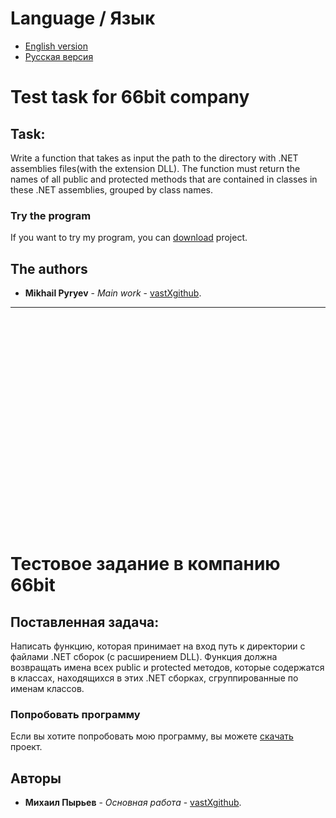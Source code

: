 ﻿# Language / Язык
* [English version](https://github.com/vastXgithub/test-task-66bit/blob/master/README.md#test-task-for-66bit-company)
* [Русская версия](https://github.com/vastXgithub/test-task-66bit/blob/master/README.md#%D1%82%D0%B5%D1%81%D1%82%D0%BE%D0%B2%D0%BE%D0%B5-%D0%B7%D0%B0%D0%B4%D0%B0%D0%BD%D0%B8%D0%B5-%D0%B2-%D0%BA%D0%BE%D0%BC%D0%BF%D0%B0%D0%BD%D0%B8%D1%8E-66bit)
# Test task for 66bit company
## Task:
Write a function that takes as input the path to the directory with .NET assemblies files(with the extension DLL).
The function must return the names of all public and protected methods that are contained in classes in these .NET assemblies,	grouped by class names.
### Try the program
If you want to try my program, you can [download](https://github.com/vastXgithub/test-task-66bit/archive/master.zip) project.
## The authors
* **Mikhail Pyryev** - *Main work* - [vastXgithub](https://github.com/vastXgithub).

---

<br /><br /><br /><br /><br /><br /><br /><br /><br /><br /><br /><br /><br /><br /><br /><br /><br /><br /><br /><br />

# Тестовое задание в компанию 66bit
## Поставленная задача:
Написать функцию, которая принимает на вход путь к директории с файлами .NET сборок (с расширением DLL).
Функция должна возвращать имена всех public и protected методов, которые содержатся в классах, находящихся в этих .NET сборках, сгруппированные по именам классов.
### Попробовать программу
Если вы хотите попробовать мою программу, вы можете [скачать](https://github.com/vastXgithub/test-task-66bit/archive/master.zip) проект.
## Авторы
* **Михаил Пырьев** - *Основная работа* - [vastXgithub](https://github.com/vastXgithub).

<br /><br /><br /><br /><br /><br /><br /><br /><br /><br /><br /><br />
